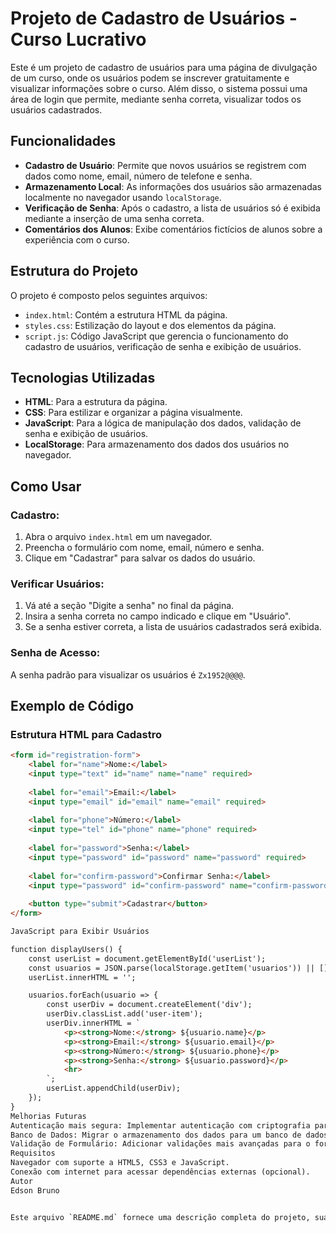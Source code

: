 # Projeto de Cadastro de Usuários - Curso Lucrativo

Este é um projeto de cadastro de usuários para uma página de divulgação de um curso, onde os usuários podem se inscrever gratuitamente e visualizar informações sobre o curso. Além disso, o sistema possui uma área de login que permite, mediante senha correta, visualizar todos os usuários cadastrados.

## Funcionalidades

- **Cadastro de Usuário**: Permite que novos usuários se registrem com dados como nome, email, número de telefone e senha.
- **Armazenamento Local**: As informações dos usuários são armazenadas localmente no navegador usando `localStorage`.
- **Verificação de Senha**: Após o cadastro, a lista de usuários só é exibida mediante a inserção de uma senha correta.
- **Comentários dos Alunos**: Exibe comentários fictícios de alunos sobre a experiência com o curso.

## Estrutura do Projeto

O projeto é composto pelos seguintes arquivos:

- `index.html`: Contém a estrutura HTML da página.
- `styles.css`: Estilização do layout e dos elementos da página.
- `script.js`: Código JavaScript que gerencia o funcionamento do cadastro de usuários, verificação de senha e exibição de usuários.

## Tecnologias Utilizadas

- **HTML**: Para a estrutura da página.
- **CSS**: Para estilizar e organizar a página visualmente.
- **JavaScript**: Para a lógica de manipulação dos dados, validação de senha e exibição de usuários.
- **LocalStorage**: Para armazenamento dos dados dos usuários no navegador.

## Como Usar

### Cadastro:

1. Abra o arquivo `index.html` em um navegador.
2. Preencha o formulário com nome, email, número e senha.
3. Clique em "Cadastrar" para salvar os dados do usuário.

### Verificar Usuários:

1. Vá até a seção "Digite a senha" no final da página.
2. Insira a senha correta no campo indicado e clique em "Usuário".
3. Se a senha estiver correta, a lista de usuários cadastrados será exibida.

### Senha de Acesso:

A senha padrão para visualizar os usuários é `Zx1952@@@@`.

## Exemplo de Código

### Estrutura HTML para Cadastro

```html
<form id="registration-form">
    <label for="name">Nome:</label>
    <input type="text" id="name" name="name" required>
    
    <label for="email">Email:</label>
    <input type="email" id="email" name="email" required>
    
    <label for="phone">Número:</label>
    <input type="tel" id="phone" name="phone" required>
    
    <label for="password">Senha:</label>
    <input type="password" id="password" name="password" required>
    
    <label for="confirm-password">Confirmar Senha:</label>
    <input type="password" id="confirm-password" name="confirm-password" required>
    
    <button type="submit">Cadastrar</button>
</form>

JavaScript para Exibir Usuários

function displayUsers() {
    const userList = document.getElementById('userList');
    const usuarios = JSON.parse(localStorage.getItem('usuarios')) || [];
    userList.innerHTML = ''; 

    usuarios.forEach(usuario => {
        const userDiv = document.createElement('div');
        userDiv.classList.add('user-item');
        userDiv.innerHTML = `
            <p><strong>Nome:</strong> ${usuario.name}</p>
            <p><strong>Email:</strong> ${usuario.email}</p>
            <p><strong>Número:</strong> ${usuario.phone}</p>
            <p><strong>Senha:</strong> ${usuario.password}</p>
            <hr>
        `;
        userList.appendChild(userDiv);
    });
}
Melhorias Futuras
Autenticação mais segura: Implementar autenticação com criptografia para as senhas dos usuários.
Banco de Dados: Migrar o armazenamento dos dados para um banco de dados para maior segurança e escalabilidade.
Validação de Formulário: Adicionar validações mais avançadas para o formulário de cadastro.
Requisitos
Navegador com suporte a HTML5, CSS3 e JavaScript.
Conexão com internet para acessar dependências externas (opcional).
Autor
Edson Bruno


Este arquivo `README.md` fornece uma descrição completa do projeto, suas funcionalidades, estrutura e instruções de uso.
